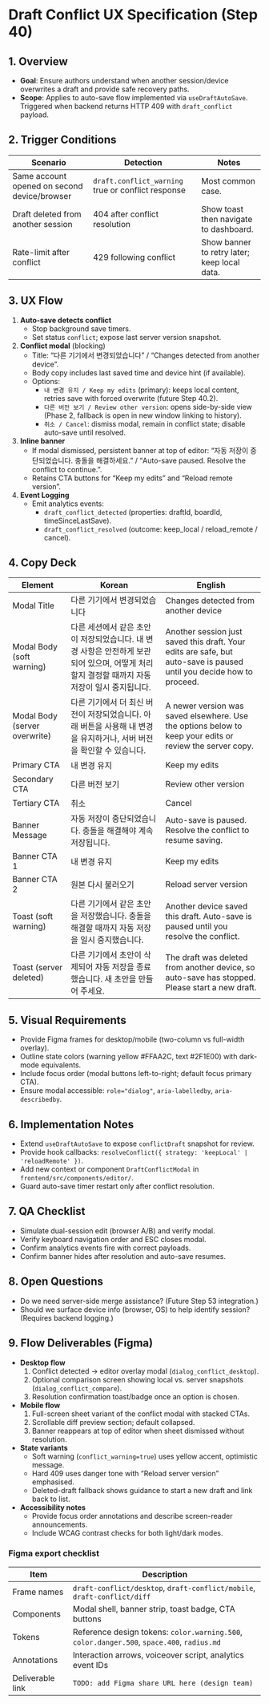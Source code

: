 ﻿# Draft Conflict UX Specification (Step 40)

## 1. Overview
- **Goal**: Ensure authors understand when another session/device overwrites a draft and provide safe recovery paths.
- **Scope**: Applies to auto-save flow implemented via `useDraftAutoSave`. Triggered when backend returns HTTP 409 with `draft_conflict` payload.

## 2. Trigger Conditions
| Scenario | Detection | Notes |
| --- | --- | --- |
| Same account opened on second device/browser | `draft.conflict_warning` true or conflict response | Most common case. |
| Draft deleted from another session | 404 after conflict resolution | Show toast then navigate to dashboard. |
| Rate-limit after conflict | 429 following conflict | Show banner to retry later; keep local data. |

## 3. UX Flow
1. **Auto-save detects conflict**
   - Stop background save timers.
   - Set status `conflict`; expose last server version snapshot.
2. **Conflict modal** (blocking)
   - Title: “다른 기기에서 변경되었습니다” / “Changes detected from another device”.
   - Body copy includes last saved time and device hint (if available).
   - Options:
     - `내 변경 유지 / Keep my edits` (primary): keeps local content, retries save with forced overwrite (future Step 40.2).
     - `다른 버전 보기 / Review other version`: opens side-by-side view (Phase 2, fallback is open in new window linking to history).
     - `취소 / Cancel`: dismiss modal, remain in conflict state; disable auto-save until resolved.
3. **Inline banner**
   - If modal dismissed, persistent banner at top of editor: “자동 저장이 중단되었습니다. 충돌을 해결하세요.” / “Auto-save paused. Resolve the conflict to continue.”.
   - Retains CTA buttons for “Keep my edits” and “Reload remote version”.
4. **Event Logging**
   - Emit analytics events:
     - `draft_conflict_detected` (properties: draftId, boardId, timeSinceLastSave).
     - `draft_conflict_resolved` (outcome: keep_local / reload_remote / cancel).

## 4. Copy Deck
| Element | Korean | English |
| --- | --- | --- |
| Modal Title | 다른 기기에서 변경되었습니다 | Changes detected from another device |
| Modal Body (soft warning) | 다른 세션에서 같은 초안이 저장되었습니다. 내 변경 사항은 안전하게 보관되어 있으며, 어떻게 처리할지 결정할 때까지 자동 저장이 일시 중지됩니다. | Another session just saved this draft. Your edits are safe, but auto-save is paused until you decide how to proceed. |
| Modal Body (server overwrite) | 다른 기기에서 더 최신 버전이 저장되었습니다. 아래 버튼을 사용해 내 변경을 유지하거나, 서버 버전을 확인할 수 있습니다. | A newer version was saved elsewhere. Use the options below to keep your edits or review the server copy. |
| Primary CTA | 내 변경 유지 | Keep my edits |
| Secondary CTA | 다른 버전 보기 | Review other version |
| Tertiary CTA | 취소 | Cancel |
| Banner Message | 자동 저장이 중단되었습니다. 충돌을 해결해야 계속 저장됩니다. | Auto-save is paused. Resolve the conflict to resume saving. |
| Banner CTA 1 | 내 변경 유지 | Keep my edits |
| Banner CTA 2 | 원본 다시 불러오기 | Reload server version |
| Toast (soft warning) | 다른 기기에서 같은 초안을 저장했습니다. 충돌을 해결할 때까지 자동 저장을 일시 중지했습니다. | Another device saved this draft. Auto-save is paused until you resolve the conflict. |
| Toast (server deleted) | 다른 기기에서 초안이 삭제되어 자동 저장을 종료했습니다. 새 초안을 만들어 주세요. | The draft was deleted from another device, so auto-save has stopped. Please start a new draft. |

## 5. Visual Requirements
- Provide Figma frames for desktop/mobile (two-column vs full-width overlay).
- Outline state colors (warning yellow #FFAA2C, text #2F1E00) with dark-mode equivalents.
- Include focus order (modal buttons left-to-right; default focus primary CTA).
- Ensure modal accessible: `role="dialog"`, `aria-labelledby`, `aria-describedby`.

## 6. Implementation Notes
- Extend `useDraftAutoSave` to expose `conflictDraft` snapshot for review.
- Provide hook callbacks: `resolveConflict({ strategy: 'keepLocal' | 'reloadRemote' })`.
- Add new context or component `DraftConflictModal` in `frontend/src/components/editor/`.
- Guard auto-save timer restart only after conflict resolution.

## 7. QA Checklist
- Simulate dual-session edit (browser A/B) and verify modal.
- Verify keyboard navigation order and ESC closes modal.
- Confirm analytics events fire with correct payloads.
- Confirm banner hides after resolution and auto-save resumes.

## 8. Open Questions
- Do we need server-side merge assistance? (Future Step 53 integration.)
- Should we surface device info (browser, OS) to help identify session? (Requires backend logging.)


## 9. Flow Deliverables (Figma)
- **Desktop flow**
  1. Conflict detected → editor overlay modal (`dialog_conflict_desktop`).
  2. Optional comparison screen showing local vs. server snapshots (`dialog_conflict_compare`).
  3. Resolution confirmation toast/badge once an option is chosen.
- **Mobile flow**
  1. Full-screen sheet variant of the conflict modal with stacked CTAs.
  2. Scrollable diff preview section; default collapsed.
  3. Banner reappears at top of editor when sheet dismissed without resolution.
- **State variants**
  - Soft warning (`conflict_warning=true`) uses yellow accent, optimistic message.
  - Hard 409 uses danger tone with “Reload server version” emphasised.
  - Deleted-draft fallback shows guidance to start a new draft and link back to list.
- **Accessibility notes**
  - Provide focus order annotations and describe screen-reader announcements.
  - Include WCAG contrast checks for both light/dark modes.

### Figma export checklist
| Item | Description |
| --- | --- |
| Frame names | `draft-conflict/desktop`, `draft-conflict/mobile`, `draft-conflict/diff` |
| Components | Modal shell, banner strip, toast badge, CTA buttons |
| Tokens | Reference design tokens: `color.warning.500`, `color.danger.500`, `space.400`, `radius.md` |
| Annotations | Interaction arrows, voiceover script, analytics event IDs |
| Deliverable link | `TODO: add Figma share URL here (design team)` |
